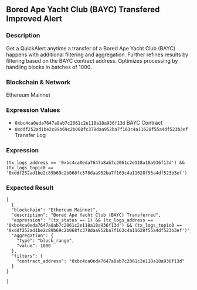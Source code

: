 ## Bored Ape Yacht Club (BAYC) Transfered Improved Alert

### Description
Get a QuickAlert anytime a transfer of a Bored Ape Yacht Club (BAYC) happens with additional filtering and aggregation. Further refines results by filtering based on the BAYC contract address. Optimizes processing by handling blocks in batches of 1000.

### Blockchain & Network
Ethereum Mainnet

### Expression Values
- `0xbc4ca0eda7647a8ab7c2061c2e118a18a936f13d` BAYC Contract
- `0xddf252ad1be2c89b69c2b068fc378daa952ba7f163c4a11628f55a4df523b3ef` Transfer Log

### Expression
```
(tx_logs_address == '0xbc4ca0eda7647a8ab7c2061c2e118a18a936f13d') && (tx_logs_topic0 == '0xddf252ad1be2c89b69c2b068fc378daa952ba7f163c4a11628f55a4df523b3ef')
```

### Expected Result
```
[
  {
  "blockchain": "Ethereum Mainnet",
  "description": "Bored Ape Yacht Club (BAYC) Transferred",
  "expression": "(tx_status == 1) && (tx_logs_address == '0xbc4ca0eda7647a8ab7c2061c2e118a18a936f13d') && (tx_logs_topic0 == '0xddf252ad1be2c89b69c2b068fc378daa952ba7f163c4a11628f55a4df523b3ef')",
  "aggregation": {
    "type": "block_range",
    "value": 1000
  },
  "filters": {
    "contract_address": "0xbc4ca0eda7647a8ab7c2061c2e118a18a936f13d"
  }
}

]
```
